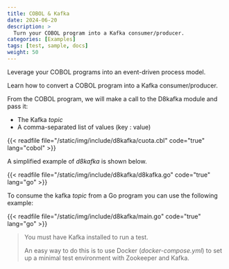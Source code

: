 ```yaml
---
title: COBOL & Kafka
date: 2024-06-20
description: >
  Turn your COBOL program into a Kafka consumer/producer.
categories: [Examples]
tags: [test, sample, docs]
weight: 50
---
```


Leverage your COBOL programs into an event-driven process model.

Learn how to convert a COBOL program into a Kafka consumer/producer.

From the COBOL program, we will make a call to the D8kafka module and pass it:

* The Kafka _topic_
* A comma-separated list of values (key : value)

{{< readfile file="/static/img/include/d8kafka/cuota.cbl" code="true" lang="cobol" >}}

A simplified example of _d8kafka_ is shown below.

{{< readfile file="/static/img/include/d8kafka/d8kafka.go" code="true" lang="go" >}}

To consume the kafka _topic_ from a Go program you can use the following example:

{{< readfile file="/static/img/include/d8kafka/main.go" code="true" lang="go" >}}

> You must have Kafka installed to run a test.
>
> An easy way to do this is to use Docker (*docker-compose.yml*) to set up a minimal test environment with Zookeeper and Kafka.